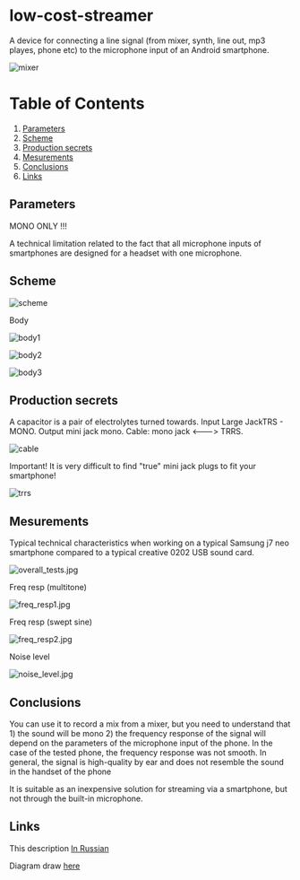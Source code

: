 # low-cost-streamer

A device for connecting a line signal (from mixer, synth, line out, mp3 playes, phone etc) to the microphone input of an Android smartphone.

![mixer](Mixer.jpg "Mixer")

# Table of Contents
1. [Parameters](#Parameters)
2. [Scheme](#Scheme)
3. [Production secrets](#Production-secrets)
4. [Mesurements](#Mesurements)
5. [Conclusions](#Conclusions)
6. [Links](#Links)

## Parameters

MONO ONLY !!!

A technical limitation related to the fact that all microphone inputs of smartphones are designed for a headset with one microphone.

## Scheme

![scheme](scheme.png "scheme")

Body

![body1](body01.jpg "body1")

![body2](body02.jpg "body2")

![body3](body03.jpg "body3")

## Production secrets

A capacitor is a pair of electrolytes turned towards. Input Large JackTRS - MONO. Output mini jack mono. Cable: mono jack <---> TRRS.

![cable](cable.jpg "cable")

Important! It is very difficult to find "true" mini jack plugs to fit your smartphone!

![trrs](trrs.jpeg "trrs")

## Mesurements

Typical technical characteristics when working on a typical Samsung j7 neo smartphone compared to a typical creative 0202 USB sound card.


![overall_tests.jpg](overall_tests.jpg "overall_tests.jpg")


Freq resp (multitone)

![freq_resp1.jpg](freq_resp1.jpg "freq_resp1.jpg")


Freq resp (swept sine)

![freq_resp2.jpg](freq_resp2.jpg "freq_resp2.jpg")


Noise level

![noise_level.jpg](noise_level.jpg "noise_level")


## Conclusions

You can use it to record a mix from a mixer, but you need to understand that 1) the sound will be mono 2) the frequency response of the signal will depend on the parameters of the microphone input of the phone. In the case of the tested phone, the frequency response was not smooth. In general, the signal is high-quality by ear and does not resemble the sound in the handset of the phone

It is suitable as an inexpensive solution for streaming via a smartphone, but not through the built-in microphone.

## Links



This description [In Russian](vk.com/@fpga_synth-low-cost-streamer)

Diagram draw [here](https://www.diagrameditor.com/webapp/?ui=atlas&tr=0&gh=0&gl=0&gapi=0&od=0&db=0&lang=en)
